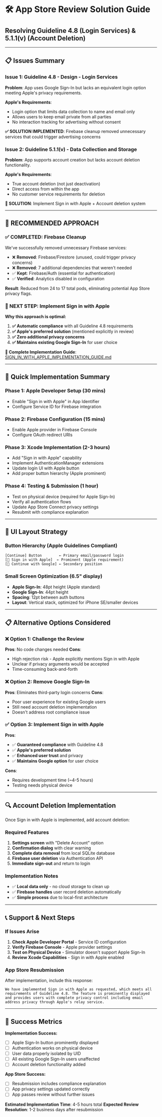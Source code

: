 # 🛠️ App Store Review Solution Guide
## Resolving Guideline 4.8 (Login Services) & 5.1.1(v) (Account Deletion)

---

## 📋 **Issues Summary**

### **Issue 1: Guideline 4.8 - Design - Login Services**
**Problem**: App uses Google Sign-In but lacks an equivalent login option meeting Apple's privacy requirements.

**Apple's Requirements**:
- Login option that limits data collection to name and email only
- Allows users to keep email private from all parties
- No interaction tracking for advertising without consent

**✅ SOLUTION IMPLEMENTED**: Firebase cleanup removed unnecessary services that could trigger advertising concerns

### **Issue 2: Guideline 5.1.1(v) - Data Collection and Storage**
**Problem**: App supports account creation but lacks account deletion functionality.

**Apple's Requirements**:
- True account deletion (not just deactivation)
- Direct access from within the app
- No customer service requirements for deletion

**🔄 SOLUTION**: Implement Sign in with Apple + Account deletion system

---

## 🎯 **RECOMMENDED APPROACH**

### **✅ COMPLETED: Firebase Cleanup**
We've successfully removed unnecessary Firebase services:
- ❌ **Removed**: Firebase/Firestore (unused, could trigger privacy concerns)
- ❌ **Removed**: 7 additional dependencies that weren't needed
- ✅ **Kept**: Firebase/Auth (essential for authentication)
- ✅ **Verified**: Analytics disabled in configuration

**Result**: Reduced from 24 to 17 total pods, eliminating potential App Store privacy flags.

### **🍎 NEXT STEP: Implement Sign in with Apple**

**Why this approach is optimal:**
1. **✅ Automatic compliance** with all Guideline 4.8 requirements
2. **✅ Apple's preferred solution** (mentioned explicitly in review)
3. **✅ Zero additional privacy concerns** 
4. **✅ Maintains existing Google Sign-In** for user choice

**📖 Complete Implementation Guide**: [SIGN_IN_WITH_APPLE_IMPLEMENTATION_GUIDE.md](./SIGN_IN_WITH_APPLE_IMPLEMENTATION_GUIDE.md)

---

## 🚀 **Quick Implementation Summary**

### **Phase 1: Apple Developer Setup** (30 mins)
- Enable "Sign in with Apple" in App Identifier
- Configure Service ID for Firebase integration

### **Phase 2: Firebase Configuration** (15 mins)  
- Enable Apple provider in Firebase Console
- Configure OAuth redirect URIs

### **Phase 3: Xcode Implementation** (2-3 hours)
- Add "Sign in with Apple" capability
- Implement AuthenticationManager extensions
- Update login UI with Apple button
- Add proper button hierarchy (Apple prominent)

### **Phase 4: Testing & Submission** (1 hour)
- Test on physical device (required for Apple Sign-In)
- Verify all authentication flows
- Update App Store Connect privacy settings
- Resubmit with compliance explanation

---

## 📱 **UI Layout Strategy**

### **Button Hierarchy (Apple Guidelines Compliant)**
```
[Continue] Button        ← Primary email/password login
[🍎 Sign in with Apple]  ← Prominent (Apple requirement)  
[🔵 Continue with Google] ← Secondary position
```

### **Small Screen Optimization (6.5" display)**
- **Apple Sign-In**: 48pt height (Apple standard)
- **Google Sign-In**: 44pt height  
- **Spacing**: 12pt between auth buttons
- **Layout**: Vertical stack, optimized for iPhone SE/smaller devices

---

## 📋 **Alternative Options Considered**

### **❌ Option 1: Challenge the Review**
**Pros**: No code changes needed
**Cons**: 
- High rejection risk - Apple explicitly mentions Sign in with Apple
- Unclear if privacy arguments would be accepted
- Time-consuming back-and-forth

### **❌ Option 2: Remove Google Sign-In**  
**Pros**: Eliminates third-party login concerns
**Cons**:
- Poor user experience for existing Google users
- Still need account deletion implementation
- Doesn't address root compliance issue

### **✅ Option 3: Implement Sign in with Apple**
**Pros**: 
- ✅ **Guaranteed compliance** with Guideline 4.8
- ✅ **Apple's preferred solution**
- ✅ **Enhanced user trust** and privacy
- ✅ **Maintains Google option** for user choice

**Cons**: 
- Requires development time (~4-5 hours)
- Testing needs physical device

---

## 🔍 **Account Deletion Implementation**

Once Sign in with Apple is implemented, add account deletion:

### **Required Features**
1. **Settings screen** with "Delete Account" option
2. **Confirmation dialog** with clear warning
3. **Complete data removal** from local SQLite database  
4. **Firebase user deletion** via Authentication API
5. **Immediate sign-out** and return to login

### **Implementation Notes**
- ✅ **Local data only** - no cloud storage to clean up
- ✅ **Firebase handles** user record deletion automatically
- ✅ **Simple process** due to local-first architecture

---

## 📞 **Support & Next Steps**

### **If Issues Arise**
1. **Check Apple Developer Portal** - Service ID configuration
2. **Verify Firebase Console** - Apple provider settings  
3. **Test on Physical Device** - Simulator doesn't support Apple Sign-In
4. **Review Xcode Capabilities** - Sign in with Apple enabled

### **App Store Resubmission**
After implementation, include this response:

```
We have implemented Sign in with Apple as requested, which meets all 
requirements of Guideline 4.8. The feature is prominently displayed 
and provides users with complete privacy control including email 
address privacy through Apple's relay service.
```

---

## 🎯 **Success Metrics**

**Implementation Success:**
- [ ] Apple Sign-In button prominently displayed
- [ ] Authentication works on physical device  
- [ ] User data properly isolated by UID
- [ ] All existing Google Sign-In users unaffected
- [ ] Account deletion functionality added

**App Store Success:**
- [ ] Resubmission includes compliance explanation
- [ ] App privacy settings updated correctly  
- [ ] App passes review without further issues

**Estimated Implementation Time**: 4-5 hours total
**Expected Review Resolution**: 1-2 business days after resubmission 